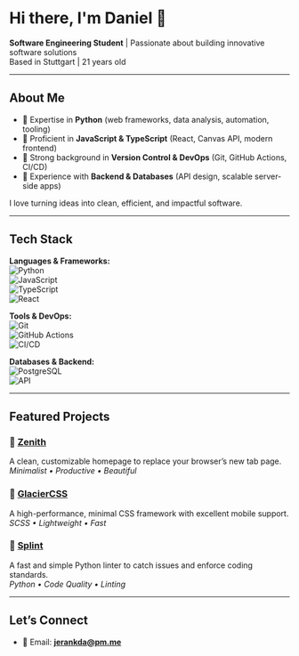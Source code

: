 # Hi there, I'm Daniel 👋

**Software Engineering Student** |  Passionate about building innovative software solutions  
Based in Stuttgart | 21 years old  

---

## About Me
- 🔹 Expertise in **Python** (web frameworks, data analysis, automation, tooling)  
- 🔹 Proficient in **JavaScript & TypeScript** (React, Canvas API, modern frontend)  
- 🔹 Strong background in **Version Control & DevOps** (Git, GitHub Actions, CI/CD)  
- 🔹 Experience with **Backend & Databases** (API design, scalable server-side apps)  

I love turning ideas into clean, efficient, and impactful software.  

---

## Tech Stack
**Languages & Frameworks:**  
![Python](https://img.shields.io/badge/Python-3776AB?style=for-the-badge&logo=python&logoColor=white)  
![JavaScript](https://img.shields.io/badge/JavaScript-F7DF1E?style=for-the-badge&logo=javascript&logoColor=black)  
![TypeScript](https://img.shields.io/badge/TypeScript-3178C6?style=for-the-badge&logo=typescript&logoColor=white)  
![React](https://img.shields.io/badge/React-61DAFB?style=for-the-badge&logo=react&logoColor=black)  

**Tools & DevOps:**  
![Git](https://img.shields.io/badge/Git-F05032?style=for-the-badge&logo=git&logoColor=white)  
![GitHub Actions](https://img.shields.io/badge/GitHub%20Actions-2088FF?style=for-the-badge&logo=github-actions&logoColor=white)  
![CI/CD](https://img.shields.io/badge/CI%2FCD-000000?style=for-the-badge&logo=github&logoColor=white)  

**Databases & Backend:**  
![PostgreSQL](https://img.shields.io/badge/PostgreSQL-316192?style=for-the-badge&logo=postgresql&logoColor=white)  
![API](https://img.shields.io/badge/API%20Design-FF6F00?style=for-the-badge&logo=swagger&logoColor=white)  

---

## Featured Projects

### 🔹 [Zenith](https://github.com/jerankda/zenith)
A clean, customizable homepage to replace your browser’s new tab page.  
*Minimalist • Productive • Beautiful*

### 🔹 [GlacierCSS](https://github.com/jerankda/glaciercss)
A high-performance, minimal CSS framework with excellent mobile support.  
*SCSS • Lightweight • Fast*

### 🔹 [Splint](https://github.com/jerankda/splint)
A fast and simple Python linter to catch issues and enforce coding standards.  
*Python • Code Quality • Linting*

---

## Let’s Connect
- 📧 Email: **jerankda@pm.me**  
